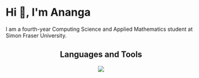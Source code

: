 # Hi 👋, I'm Ananga

I am a fourth-year Computing Science and Applied Mathematics student at Simon Fraser University.


<h2 align="center"> Languages and Tools</h2>
<p align="center">
  <a href="https://skillicons.dev">
    <img src="https://skillicons.dev/icons?i=java,c,cpp,python,r,html,css,javascript,typescript,react,bootstrap,nodejs,expressjs,postgres,aws,docker,d3,pytorch,sklearn,&theme=dark&perline=11" />
  </a>
</p>
